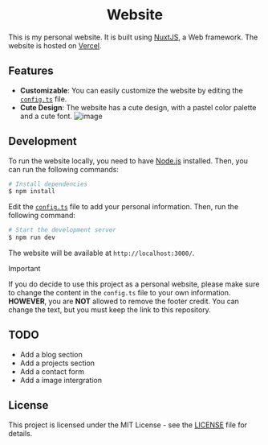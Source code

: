 <h1 align="center">Website</h1>

This is my personal website. It is built using [NuxtJS](https://nuxt.com?ref=github/stellaOnEstrogen), a Web framework. The website is hosted on [Vercel](https://vercel.com/).

## Features

- **Customizable**: You can easily customize the website by editing the [`config.ts`](./config.ts) file.
- **Cute Design**: The website has a cute design, with a pastel color palette and a cute font.
![image](./.github/assets/home-preview.png)

## Development

To run the website locally, you need to have [Node.js](https://nodejs.org/) installed. Then, you can run the following commands:

```bash
# Install dependencies
$ npm install
```

Edit the [`config.ts`](./config.ts) file to add your personal information. Then, run the following command:

```bash
# Start the development server
$ npm run dev
```

The website will be available at `http://localhost:3000/`.

> [!IMPORTANT]  
> If you do decide to use this project as a personal website, please make sure to change the content in the `config.ts` file to your own information. **HOWEVER**, you are **NOT** allowed to remove the footer credit. You can change the text, but you must keep the link to this repository.

## TODO

- Add a blog section
- Add a projects section
- Add a contact form
- Add a image intergration

## License

This project is licensed under the MIT License - see the [LICENSE](./LICENSE) file for details.